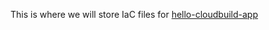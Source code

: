 This is where we will store IaC files for [hello-cloudbuild-app](https://github.com/Sandalorian/hello-cloudbuild-app)